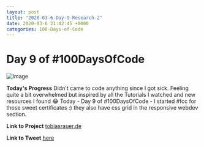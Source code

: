 ```yaml
---
layout: post
title: "2020-03-6-Day-9-Research-2"
date: 2020-03-6 21:42:45 +0000
categories: 100-Days-of-Code
---
```


# Day 9 of #100DaysOfCode
![Image](https://tobiasrauer.de/images/portfolio/portfolio-01.jpg)
<br/>

**Today's Progress**
Didn't came to code anything since I got sick. Feeling quite a bit overwhelmed but inspired by all the Tutorials I watched and new resources I found 😂
Today - Day 9 of #100DaysOfCode  - I started #fcc for those sweet certificates :)
they also have css grid in the responsive webdev section. 
<br/>

**Link to Project**
[tobiasrauer.de](https://tobiasrauer.de)
<br/>

**Link to Tweet**
[here](https://twitter.com/prototowb/status/1236047671158284295)

